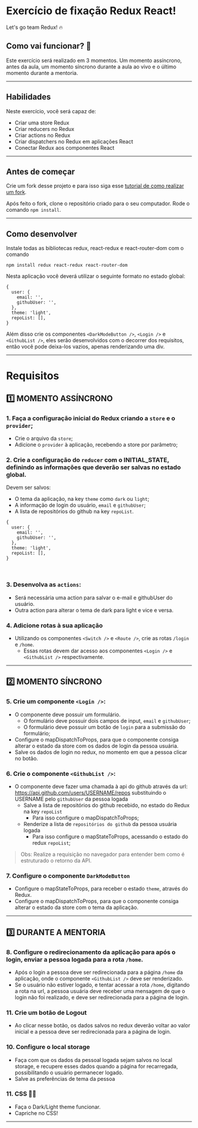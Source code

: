 # Exercício de fixação Redux React!
Let's go team Redux! 🔥
  
## Como vai funcionar? 🚀
Este exercício será realizado em 3 momentos. Um momento assíncrono, antes da aula, um momento síncrono durante a aula ao vivo e o último momento durante a mentoria. 

---  
## Habilidades
Neste exercício, você será capaz de:
  * Criar uma store Redux
  * Criar reducers no Redux
  * Criar actions no Redux
  * Criar dispatchers no Redux em aplicações React
  * Conectar Redux aos componentes React
​
---

## Antes de começar
Crie um fork desse projeto e para isso siga esse [tutorial de como realizar um fork](https://guides.github.com/activities/forking/).

Após feito o fork, clone o repositório criado para o seu computador.
Rode o comando `npm install`.

---  

## Como desenvolver

Instale todas as bibliotecas redux, react-redux e react-router-dom com o comando

````
npm install redux react-redux react-router-dom
````

Nesta aplicação você deverá utilizar o seguinte formato no estado global:

````
{
  user: {
    email: '',
    githubUser: '',
  },
  theme: 'light',
  repoList: [],
}
````

Além disso crie os componentes ```<DarkModeButton />```, `<Login />` e `<GithubList />`, eles serão desenvolvidos com o decorrer dos requisitos, então você pode deixa-los vazios, apenas renderizando uma div.

---  

# Requisitos

## 1️⃣  MOMENTO ASSÍNCRONO
### 1. Faça a configuração inicial do Redux criando a `store` e o `provider`;
  * Crie o arquivo da `store`;
  * Adicione o `provider` à aplicação, recebendo a store por parâmetro;
​
### 2. Crie a configuração do `reducer` com o INITIAL_STATE, definindo as informações que deverão ser salvas no estado global.
  Devem ser salvos:
  * O tema da aplicação, na key `theme` como `dark` ou `light`;
  * A informação de login do usuário, `email` e `githubUser`;
  * A lista de repositórios do github na key `repoList`.
````
{
  user: {
    email: '',
    githubUser: '',
  },
  theme: 'light',
  repoList: [],
}
````
​
### 3. Desenvolva as `actions`:
  * Será necessária uma action para salvar o e-mail e githubUser do usuário.
  * Outra action para alterar o tema de dark para light e vice e versa.
​
### 4. Adicione rotas à sua aplicação
  * Utilizando os componentes `<Switch />` e `<Route />`, crie as rotas `/login` e `/home`.
    * Essas rotas devem dar acesso aos componentes `<Login />` e `<GithubList />` respectivamente.

---  
## 2️⃣  MOMENTO SÍNCRONO

### 5. Crie um componente `<Login />`:
  * O componente deve possuir um formulário.
    * O formulário deve possuir dois campos de input, `email` e `githubUser`;
    * O formulário deve possuir um botão de `login` para a submissão do formulário;
  * Configure o mapDispatchToProps, para que o componente consiga alterar o estado da store com os dados de login da pessoa usuária.
  * Salve os dados de login no redux, no momento em que a pessoa clicar no botão.
### 6. Crie o componente `<GithubList />`:
  * O componente deve fazer uma chamada à api do github através da url: https://api.github.com/users/USERNAME/repos substituindo o USERNAME pelo `githubUser` da pessoa logada
    * Salve a lista de repositórios do github recebido, no estado do Redux na key `repoList`
      * Para isso configure o mapDispatchToProps; 
    * Renderize a lista de `repositórios do github` da pessoa usuária logada
      * Para isso configure o mapStateToProps, acessando o estado do redux `repoList`;
  > Obs: Realize a requisição no navegador para entender bem como é estruturado o retorno da API.
​  
### 7. Configure o componente `DarkModeButton`
  * Configure o mapStateToProps, para receber o estado `theme`, através do Redux.
  * Configure o mapDispatchToProps, para que o componente consiga alterar o estado da store com o tema da aplicação.
​ 
---    
## 3️⃣  DURANTE A MENTORIA

### 8. Configure o redirecionamento da aplicação para após o login, enviar a pessoa logada para a rota `/home`.
  * Após o login a pessoa deve ser redirecionada para a página `/home` da aplicação, onde o componente `<GithubList />` deve ser renderizado.
  * Se o usuário não estiver logado, e tentar acessar a rota `/home`, digitando a rota na url, a pessoa usuária deve receber uma mensagem de que o login não foi realizado, e deve ser redirecionada para a página de login.

### 11. Crie um botão de Logout
  * Ao clicar nesse botão, os dados salvos no redux deverão voltar ao valor inicial e a pessoa deve ser redirecionada para a página de login.

### 10. Configure o local storage
  * Faça com que os dados da pessoal logada sejam salvos no local storage, e recupere esses dados quando a página for recarregada, possibilitando o usuário permanecer logado.
  * Salve as preferências de tema da pessoa

### 11. CSS 💅🏽
  * Faça o Dark/Light theme funcionar.
  * Capriche no CSS!
 ---
